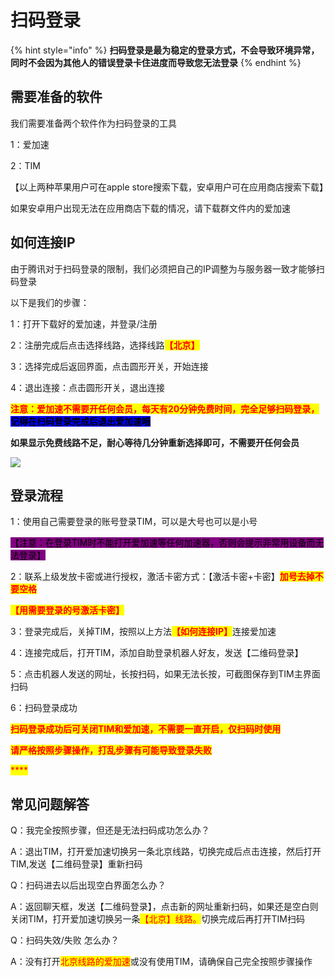 # 扫码登录

{% hint style="info" %}
**扫码登录是最为稳定的登录方式，不会导致环境异常，同时不会因为其他人的错误登录卡住进度而导致您无法登录**
{% endhint %}

## 需要准备的软件

我们需要准备两个软件作为扫码登录的工具

1：爱加速   &#x20;

2：TIM       &#x20;

【以上两种苹果用户可在apple store搜索下载，安卓用户可在应用商店搜索下载】

如果安卓用户出现无法在应用商店下载的情况，请下载群文件内的爱加速

## 如何连接IP

由于腾讯对于扫码登录的限制，我们必须把自己的IP调整为与服务器一致才能够扫码登录

以下是我们的步骤：

1：打开下载好的爱加速，并登录/注册

2：注册完成后点击选择线路，选择线路<mark style="color:red;">**【北京】**</mark>

3：选择完成后返回界面，点击圆形开关，开始连接

4：退出连接：点击圆形开关，退出连接

<mark style="color:red;">**注意：爱加速不需要开任何会员，每天有20分钟免费时间，完全足够扫码登录，**</mark><mark style="background-color:blue;">**记得在扫码登录完成后退出爱加速哦**</mark>

**如果显示免费线路不足，耐心等待几分钟重新选择即可，不需要开任何会员**

****![](../.gitbook/assets/IMG\_20220806\_175956.jpg)****

## 登录流程

1：使用自己需要登录的账号登录TIM，可以是大号也可以是小号

<mark style="background-color:purple;">【注意：在登录TIM时不能打开爱加速等任何加速器，否则会提示非常用设备而无法登录】</mark>

2：联系上级发放卡密或进行授权，激活卡密方式：【激活卡密+卡密】<mark style="color:red;">**加号去掉不要空格**</mark>

<mark style="color:red;">**【用需要登录的号激活卡密】**</mark>

3：登录完成后，关掉TIM，按照以上方法<mark style="color:red;">**【如何连接IP】**</mark>连接爱加速

4：连接完成后，打开TIM，添加自助登录机器人好友，发送【二维码登录】

5：点击机器人发送的网址，长按扫码，如果无法长按，可截图保存到TIM主界面扫码

6：扫码登录成功

<mark style="color:red;">**扫码登录成功后可关闭TIM和爱加速，不需要一直开启，仅扫码时使用**</mark>

<mark style="color:red;">**请严格按照步骤操作，打乱步骤有可能导致登录失败**</mark>

<mark style="color:red;">****</mark>

## 常见问题解答

Q：我完全按照步骤，但还是无法扫码成功怎么办？

A：退出TIM，打开爱加速切换另一条北京线路，切换完成后点击连接，然后打开TIM,发送【二维码登录】重新扫码



Q：扫码进去以后出现空白界面怎么办？

A：返回聊天框，发送【二维码登录】，点击新的网址重新扫码，如果还是空白则关闭TIM，打开爱加速切换另一条<mark style="color:red;">【北京】线路。</mark>切换完成后再打开TIM扫码



Q：扫码失效/失败 怎么办？

A：没有打开<mark style="color:red;">北京线路的爱加速</mark>或没有使用TIM，请确保自己完全按照步骤操作
